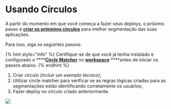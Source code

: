 # Usando Círculos

A partir do momento em que você começa a fazer seus deploys, o próximo passo é [**criar os primeiros círculos**](https://docs.charlescd.io/referencia-1/circles) para melhor segmentação das suas aplicações. 

Para isso, siga os seguintes passos: 

{% hint style="info" %}
Certifique-se de que você já tenha instalado e configurado o ****[**Circle Matcher**](https://docs.charlescd.io/referencia-1/circle-matcher) no [**workspace**](https://docs.charlescd.io/primeiros-passsos/definindo-workspace) ****antes de iniciar os passos abaixo. 
{% endhint %}

1. Criar círculo _\(incluir um exemplo técnico\)_; 
2. Utilizar circle matcher para verificar se as regras lógicas criadas para as segmentações estão identificando corretamente os usuários; 
3. Fazer deploy no círculo criado anteriormente. 

![](../.gitbook/assets/usando-circulos%20%281%29.gif)

